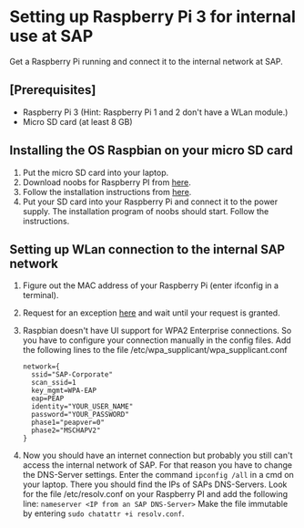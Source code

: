 # Setting up Raspberry Pi 3 for internal use at SAP
Get a Raspberry Pi running and connect it to the internal network at SAP.
## [Prerequisites]
- Raspberry Pi 3 (Hint: Raspberry Pi 1 and 2 don't have a WLan module.)
- Micro SD card (at least 8 GB)

## Installing the OS Raspbian on your micro SD card

1. Put the micro SD card into your laptop.
2. Download noobs for Raspberry PI from [here](https://www.raspberrypi.org/downloads/noobs/).
3. Follow the installation instructions from [here](https://www.raspberrypi.org/documentation/installation/noobs.md).  
4. Put your SD card into your Raspberry Pi and connect it to the power supply. The installation program of noobs should start. Follow the instructions.

## Setting up WLan connection to the internal SAP network

1. Figure out the MAC address of your Raspberry Pi (enter ifconfig in a terminal).
2. Request for an exception [here](https://nac-exception.wdf.sap.corp/request/new) and wait until your request is granted.
3. Raspbian doesn't have UI support for WPA2 Enterprise connections. So you have to configure your connection manually in the config files.
   Add the following lines to the file /etc/wpa_supplicant/wpa_supplicant.conf
    ```
    network={
      ssid="SAP-Corporate"  
      scan_ssid=1  
      key_mgmt=WPA-EAP
      eap=PEAP
      identity="YOUR_USER_NAME"
      password="YOUR_PASSWORD"
      phase1="peapver=0"
      phase2="MSCHAPV2"
    }
    ```


4. Now you should have an internet connection but probably you still can't access the internal network of SAP. 
   For that reason you have to change the DNS-Server settings. Enter the command ```ipconfig /all``` in a cmd on your laptop. There you should find the IPs of SAPs DNS-Servers. Look for the file /etc/resolv.conf on your Raspberry PI and add the following line:
   ```nameserver <IP from an SAP DNS-Server>```
   Make the file immutable by entering
   ```sudo chatattr +i resolv.conf```.

